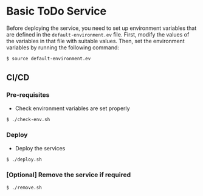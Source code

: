 # Basic ToDo Service

Before deploying the service, you need to set up environment variables that are defined in the `default-environment.ev` file.
First, modify the values of the variables in that file with suitable values.
Then, set the environment variables by running the following command:

```bash
$ source default-environment.ev
```

## CI/CD

### Pre-requisites

- Check environment variables are set properly

```sh
$ ./check-env.sh
```

### Deploy

- Deploy the services

```sh
$ ./deploy.sh
```

### [Optional] Remove the service if required

```sh
$ ./remove.sh
```
